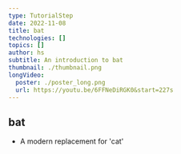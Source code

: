 ```yaml
---
type: TutorialStep
date: 2022-11-08
title: bat
technologies: []
topics: []
author: hs
subtitle: An introduction to bat
thumbnail: ./thumbnail.png
longVideo:
  poster: ./poster_long.png
  url: https://youtu.be/6FFNeDiRGK0&start=227s
---
```


## bat

* A modern replacement for 'cat'
